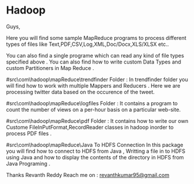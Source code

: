 # Hadoop

Guys,

Here you will find some sample MapReduce programs to process different types of files like Text,PDF,CSV,Log,XML,Doc/Docx,XLS/XLSX etc..

You can also find a single programe which can read any kind of file types specified above .
You can also find how to write custom Data Types and custom Partitioners in Map Reduce .

#src\com\hadoop\mapReduce\trendfinder Folder :
In trendfinder folder you will find how to work with multiple Mappers and Reducers .
Here we are processing twitter data based on the occurence of the tweet. 

#src\com\hadoop\mapReduce\logfiles Folder :
It contains a program to count the number of views on a per-hour basis on a particular web-site.  

#src\com\hadoop\mapReduce\pdf Folder :
It contains how to write our own Custome FileInPutFormat,RecordReader classes in hadoop inorder to process PDF files .

#src\com\hadoop\mapReduce\Java To HDFS Connection
In this package you will find how to connect to HDFS from Java , Writting a file in to HDFS using Java and how to display the contents of the directory in HDFS from Java Programing .


Thanks 
Revanth Reddy 
Reach me on : revanthkumar95@gmail.com
